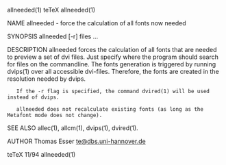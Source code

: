 allneeded(1)                                                                              teTeX                                                                              allneeded(1)

NAME
       allneeded - force the calculation of all fonts now needed

SYNOPSIS
       allneeded [-r] files ...

DESCRIPTION
       allneeded forces the calculation of all fonts that are needed to preview a set of dvi files. Just specify where the program should search for files on the commandline.  The fonts
       generation is triggered by running dvips(1) over all accessible dvi-files. Therefore, the fonts are created in the resolution needed by dvips.

       If the -r flag is specified, the command dvired(1) will be used instead of dvips.

       allneeded does not recalculate existing fonts (as long as the Metafont mode does not change).

SEE ALSO
       allec(1), allcm(1), dvips(1), dvired(1).

AUTHOR
       Thomas Esser <te@dbs.uni-hannover.de>

teTeX                                                                                     11/94                                                                              allneeded(1)

